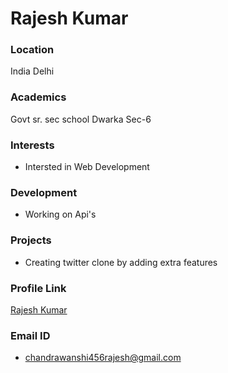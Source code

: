 # Rajesh Kumar

### Location

India Delhi

### Academics

Govt sr. sec school Dwarka Sec-6 

### Interests

- Intersted in Web Development

### Development

- Working on Api's

### Projects

- Creating twitter clone by adding extra features

### Profile Link

[Rajesh Kumar](https://github.com/Raj77230)

### Email ID

- chandrawanshi456rajesh@gmail.com
